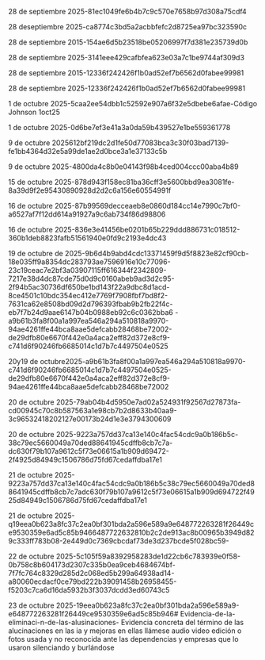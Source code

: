 28 de septiembre  2025-81ec1049fe6b4b7c9c570e7658b97d308a75cdf4

28 deseptiembre
2025-ca8774c3bd5a2acbbfefc2d8725ea97bc323590c


28 de septiembre 2015-154ae6d5b23518be05206997f7d381e235739d0b

28 de septiembre 2025-3141eee429cafbfea623e03a7c1be9744af309d3

28 de septiembre 2015-12336f242426f1b0ad52ef7b6562d0fabee99981

28 de septiembre 2025-12336f242426f1b0ad52ef7b6562d0fabee99981

1 de octubre 2025-5caa2ee54dbb1c52592e907a6f32e5dbebe6afae-Código Johnson 1oct25

1 de octubre 2025-0d6be7ef3e41a3a0da59b439527e1be559361778

9 de octubre 2025612bf219dc2d1fe50d77083bca3c30f03bad7139-fe1bb4364d32e5a99de1ae2d0bce3a1e37133c5b

9 de octubre 2025-4800da4c8b0e04143f98b4ced004ccc00aba4b89

15 de octubre 2025-878d943f158ec81ba36cff3e5600bbd9ea3081fe-8a39d9f2e95430890928d2d2c6a156e60554991f

16 de octubre 2025-87b99569decceaeb8e0860d184cc14e7990c7bf0-a6527af7f12dd614a91927a9c6ab734f86d98806


16 de octubre 2025-836e3e41456be0201b65b229ddd886731c018512-360b1deb8823fafb51561940e0fd9c2193e4dc43

19 de octubre de 2025-9b6d4b9abd4cdc13371459f9d5f8823e82cf90cb-18e035ff9a8354dc283793ae7596916e10c77096-23c19ceac7e2bf3a03907115ff616344f2342809-7217e38d4dc87cde75d0d9c0160abeb9ad3d2c95-2f94b5ac30736df650be1bd143f22a9dbc8d1acd-8ce4501c10bdc354ec412e7769f7908fbf7bd8f2-7631ca62e8508bd09d2d796393fbab9b2fb22f4c-eb7f7b24d9aae6147b04b0988eb92c6c0362bba6 -a9b61b3fa8f00a1a997ea546a294a510818a9970-94ae4261ffe44bca8aae5defcabb28468be72002-de29dfb80e6670f442e0a4aca2eff82d372e8cf9-c741d6f90246fb6685014c1d7b7c4497504e0525


20y19 de octubre2025-a9b61b3fa8f00a1a997ea546a294a510818a9970-c741d6f90246fb6685014c1d7b7c4497504e0525-de29dfb80e6670f442e0a4aca2eff82d372e8cf9-94ae4261ffe44bca8aae5defcabb28468be72002

20 de octubre 2025-79ab04b4d5950e7ad02a524931f92567d27873fa-cd00945c70c8b587563a1e98cb7b2d8633b40aa9-3c96532418202127e00173b24d1e3e3794300609


20 de octubre 2025-9223a757dd37ca13e140c4fac54cdc9a0b186b5c-38c79ec5660049a70ded88641945cdffb8cb7c7a-dc630f79b107a9612c5f73e06615a1b909d69472-2f4925d84949c1506786d75fd67cedaffdba17e1

21 de octubre 2025-9223a757dd37ca13e140c4fac54cdc9a0b186b5c38c79ec5660049a70ded88641945cdffb8cb7c7adc630f79b107a9612c5f73e06615a1b909d694722f4925d84949c1506786d75fd67cedaffdba17e1

21 de octubre 2025-q19eea0b623a8fc37c2ea0bf301bda2a596e589a9e648772263281f26449ce9530359e6ad5c85b9466487722632810b2c2de913ac8b00965b3949d829c333ff783b08-2e449d0c7369cbcdaf73de3d237bcde5f028bc59-



22 de octubre 2025-5c105f59a8392958283de1d22cb6c783939e0f58-0b758c8b604173d2307c335b0ea9ceb4684674bf-7f7fc764c8329d285d2c068ed5b299a64938ad14-a80060ecdacf0ce79bd222b39091458b26958455-f5203c7ca6d16da5932b3f3037dcdd3ed60743c5




23 de octubre 2025-19eea0b623a8fc37c2ea0bf301bda2a596e589a9-e648772263281f26449ce9530359e6ad5c85b946# Evidencia-de-la-eliminaci-n-de-las-alusinaciones-
Evidencia concreta del término de las alucinaciones en las ia y mejoras en ellas llámese audio video edición o fotos usada y no reconocida ante las dependencias y empresas que lo usaron silenciando y burlándose
